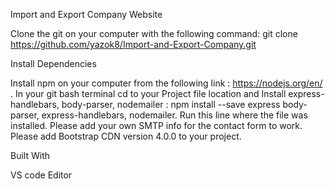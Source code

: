 Import and Export Company Website

Clone the git on your computer with the following command: git clone https://github.com/yazok8/Import-and-Export-Company.git

Install Dependencies

Install npm on your computer from the following link : https://nodejs.org/en/ .
In your git bash terminal cd to your Project file location and Install express-handlebars, body-parser, nodemailer : npm install --save express body-parser, express-handlebars, nodemailer. Run this line where the file was installed.
Please add your own SMTP info for the contact form to work.
Please add Bootstrap CDN version 4.0.0 to your project.

Built With 

VS code Editor 